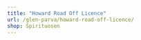 ```yaml
---
title: "Howard Road Off Licence"
url: /glen-parva/howard-road-off-licence/
shop: Spirituosen
---
```

